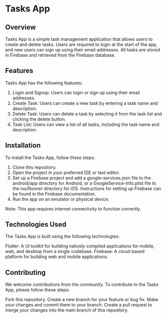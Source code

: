 # Tasks App

## Overview

Tasks App is a simple task management application that allows users to create and delete tasks. Users are required to login at the start of the app, and new users can sign up using their email addresses. All tasks are stored in Firebase and retrieved from the Firebase database.

## Features
Tasks App has the following features:

1. Login and Signup: Users can login or sign up using their email addresses.
2. Create Task: Users can create a new task by entering a task name and description.
3. Delete Task: Users can delete a task by selecting it from the task list and clicking the delete button.
4. Task List: Users can view a list of all tasks, including the task name and description.

## Installation
To install the Tasks App, follow these steps:

1. Clone this repository.
2. Open the project in your preferred IDE or text editor.
3. Set up a Firebase project and add a google-services.json file to the android/app directory for Android, or a GoogleService-Info.plist file to the ios/Runner directory for iOS. Instructions for setting up Firebase can be found in the Firebase documentation.
4. Run the app on an emulator or physical device.

Note: This app requires internet connectivity to function correctly.

## Technologies Used
The Tasks App is built using the following technologies:

Flutter: A UI toolkit for building natively compiled applications for mobile, web, and desktop from a single codebase.
Firebase: A cloud-based platform for building web and mobile applications.

## Contributing
We welcome contributions from the community. To contribute to the Tasks App, please follow these steps:

Fork this repository.
Create a new branch for your feature or bug fix.
Make your changes and commit them to your branch.
Create a pull request to merge your changes into the main branch of this repository.
